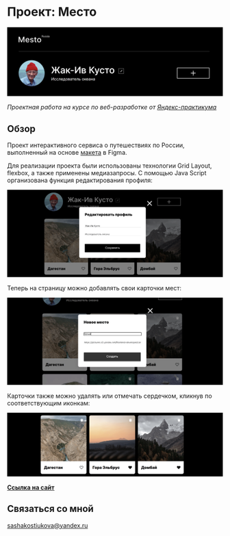 # __Проект: Место__
<img src="./images/README-header%20.png" alt="Скриншот шапки сайта">

*Проектная работа на курсе по веб-разработке от [Яндекс-практикума](https://practicum.yandex.ru/ "Перейти на сайт практикума")*

## Обзор

Проект интерактивного сервиса о путешествиях по России, выполненный на основе [макета](https://www.figma.com/file/2cn9N9jSkmxD84oJik7xL7/JavaScript.-Sprint-4?node-id=0%3A1 "Посмотреть макет") в Figma. 

Для реализации проекта были использованы технологии Grid Layout, flexbox, а также применены медиазапросы. С помощью Java Script организованa функция редактирования профиля:

<img src="./images/README-editpopup.png" alt="скриншот формы редактирования профиля">

Теперь на страницу можно добавлять свои карточки мест:

<img src="./images/README-addpopup.png" alt="скриншот формы создания новой карточки">

Карточки также можно удалять или отмечать сердечком, кликнув по соответствующим иконкам:

<img src="./images/README-cards.png" alt="скриншот карточек мест">

**[Ссылка на сайт](https://sashakostiukova.github.io/mesto/)**

## __Связаться со мной__
sashakostiukova@yandex.ru